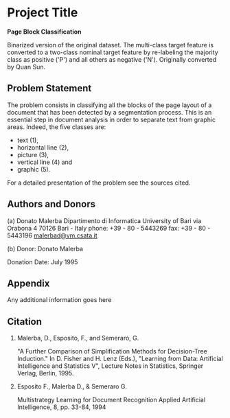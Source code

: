 
# Project Title

**Page Block Classification**

Binarized version of the original dataset. The multi-class target feature is converted to a two-class nominal target feature by re-labeling the majority class as positive ('P') and all others as negative ('N'). Originally converted by Quan Sun.

## Problem Statement

The problem consists in classifying all the blocks of the page
   layout of a document that has been detected by a segmentation
   process. This is an essential step in document analysis
   in order to separate text from graphic areas. Indeed, 
   the five classes are:
   
   - text (1),
   - horizontal line (2),
   - picture (3),
   - vertical line (4) and
   - graphic (5).

   For a detailed presentation of the problem see the sources cited.




## Authors and Donors
   
   (a) Donato Malerba
       Dipartimento di Informatica
       University of Bari
       via Orabona 4
       70126 Bari - Italy
       phone: +39 - 80 - 5443269
       fax: +39 - 80 - 5443196
       malerbad@vm.csata.it

   (b) Donor: Donato Malerba
   
   Donation Date: July 1995
## Appendix

Any additional information goes here

## Citation

1. Malerba, D., Esposito, F., and Semeraro, G.

   "A Further Comparison of Simplification Methods for Decision-Tree Induction."
   In D. Fisher and H. Lenz (Eds.), "Learning  from Data: 
   Artificial Intelligence and Statistics V", Lecture Notes in Statistics,
   Springer Verlag, Berlin, 1995.

2. Esposito F., Malerba D., & Semeraro G.

   Multistrategy Learning for Document Recognition
         Applied Artificial Intelligence, 8, pp. 33-84, 1994
